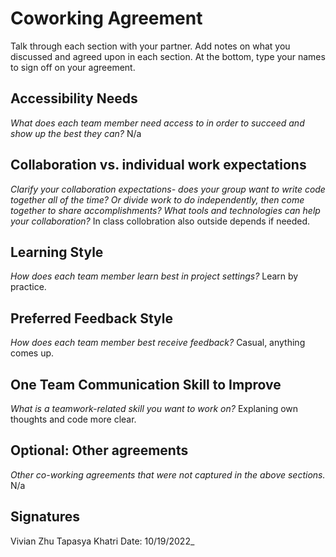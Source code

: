 # Coworking Agreement

Talk through each section with your partner. Add notes on what you discussed and agreed upon in each section. At the bottom, type your names to sign off on your agreement.

## Accessibility Needs
*What does each team member need access to in order to succeed and show up the best they can?*
 N/a

## Collaboration vs. individual work expectations
*Clarify your collaboration expectations- does your group want to write code together all of the time? Or divide work to do independently, then come together to share accomplishments? What tools and technologies can help your collaboration?*
In class collobration also outside depends if needed.

## Learning Style
*How does each team member learn best in project settings?*
Learn by practice.

## Preferred Feedback Style
*How does each team member best receive feedback?*
Casual, anything comes up.

## One Team Communication Skill to Improve
*What is a teamwork-related skill you want to work on?*
Explaning own thoughts and code more clear.

## Optional: Other agreements
*Other co-working agreements that were not captured in the above sections.*
N/a

## Signatures
Vivian Zhu 
Tapasya Khatri
Date: 10/19/2022_
